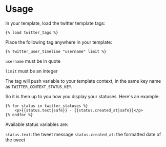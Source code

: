 Usage
=====

In your template, load the twitter template tags:

	{% load twitter_tags %}

Place the following tag anywhere in your template:

	{% twitter_user_timeline "username" limit %}

`username` must be in quote

`limit` must be an integer

The tag will push variable to your template context, in the same key name as `TWITTER_CONTEXT_STATUS_KEY`.

So it is then up to you how you display your statuses. Here's an example:

	{% for status in twitter_statuses %}
		<p>{{status.text|safe}} - {{status.created_at|safe}}</p>
	{% endfor %}
	
Available status variables are:

`status.text`: the tweet message
`status.created_at`: the formatted date of the tweet